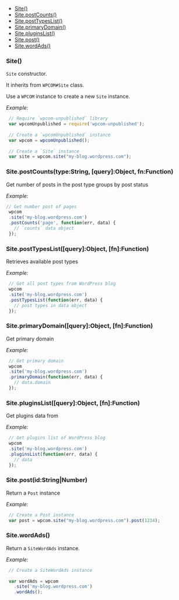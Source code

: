   - [Site()](#site)
  - [Site.postCounts()](#sitepostcountstypestringqueryobjectfnfunction)
  - [Site.postTypesList()](#siteposttypeslistqueryobjectfnfunction)
  - [Site.primaryDomain()](#siteprimarydomainqueryobjectfnfunction)
  - [Site.pluginsList()](#sitepluginslistqueryobjectfnfunction)
  - [Site.post()](#sitepostidstringnumber)
  - [Site.wordAds()](#sitewordads)

### Site()

  `Site` constructor.
  
  It inherits from `WPCOM#Site` class.
  
  Use a `WPCOM` instance to create a new `Site` instance.
  
  *Example:*
```js
 // Require `wpcom-unpublished` library
 var wpcomUnpublished = require('wpcom-unpublished');
 
 // Create a `wpcomUnpublished` instance
 var wpcom = wpcomUnpublished();
 
 // Create a `Site` instance
 var site = wpcom.site("my-blog.wordpress.com");
```

### Site.postCounts(type:String, [query]:Object, fn:Function)

  Get number of posts in the post type groups by post status
  
  *Example:*
```js
// Get number post of pages
 wpcom
 .site('my-blog.wordpress.com')
 .postCounts('page', function(err, data) {
   // `counts` data object
 });
```

### Site.postTypesList([query]:Object, [fn]:Function)

  Retrieves available post types
  
  *Example:*
```js
 // Get all post types from WordPress blog
 wpcom
 .site('my-blog.wordpress.com')
 .postTypesList(function(err, data) {
   // post types in data object
 });
```

### Site.primaryDomain([query]:Object, [fn]:Function)

  Get primary domain
  
  *Example:*
```js
 // Get primary domain
 wpcom
 .site('my-blog.wordpress.com')
 .primaryDomain(function(err, data) {
   // data.domain
 });
```

### Site.pluginsList([query]:Object, [fn]:Function)

  Get plugins data from
  
  *Example:*
```js
 // Get plugins list of WordPress blog
 wpcom
 .site('my-blog.wordpress.com')
 .pluginsList(function(err, data) {
   // data
 });
```

### Site.post(id:String|Number)

  Return a `Post` instance
  
  *Example:*
```js
 // Create a Post instance
 var post = wpcom.site("my-blog.wordpress.com").post(1234);
```

### Site.wordAds()

  Return a `SiteWordAds` instance.
  
  *Example:*
```js
 // Create a SiteWordAds instance
 
 var wordAds = wpcom
   .site('my-blog.wordpress.com')
   .wordAds();
```

